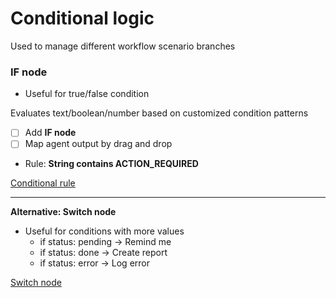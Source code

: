 # Conditional logic

Used to manage different workflow scenario branches

### IF node

- Useful for true/false condition

[](https://codahosted.io/docs/3PFXo2bENf/blobs/bl-Y60QlzT3i4/f5f19569066f65cb253dd26c1794e51d57162bed819e8e5eca442491e94bede20256feb093378abf1a451bdcf7141073714e7adc3142da5df8248b6155184afd56fadbdae104b3821ca743ad0b1ff223d17cc1afd1a1359825e8f50d3e8a4b78fc308982)

Evaluates text/boolean/number based on customized condition patterns

- [ ]  Add **IF node**
- [ ]  Map agent output by drag and drop
  -   Rule: **String contains ACTION_REQUIRED**

[Conditional rule](https://codahosted.io/docs/3PFXo2bENf/blobs/bl-nmGTSE1jUb/2acbdd47f30bb08bbc1ba8c2ed3d9326bd69b4c845ddb69d9e2cd93e4393c944846c30fd6a45520a8fc6c8de49146116f90d4dea197f07b6d7517946693657bf1b458d90e90fb06bd06107af2c5877024e6b0dfc3d2ec1b246f50f3850c0b09b91d56521)

---
**Alternative: Switch node**

- Useful for conditions with more values
    - if status: pending → Remind me
    - if status: done → Create report
    - if status: error → Log error

[Switch node](https://codahosted.io/docs/3PFXo2bENf/blobs/bl-iAwxxA6mFc/3a0d940bfa7b502f9df48268f68c35a89b80b637c08ce1128eafaba2235b6879bba30eb643ae5329cfa29b750663c197699e75f724038cca77e63a98567df99a3cad7b163a3997cc76ea312da8c009a6113352fbd6db6a9145bbfbab9f8114a78aefa52c)